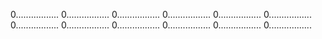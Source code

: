 0.................
0.................
0.................
0.................
0.................
0.................
0.................
0.................
0.................
0.................
0.................
0.................
